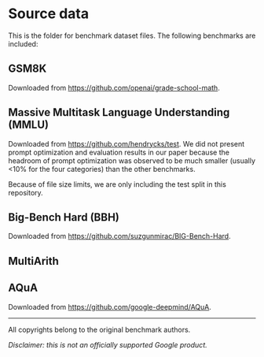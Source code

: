 # Source data

This is the folder for benchmark dataset files. The following benchmarks are included:

## GSM8K

Downloaded from https://github.com/openai/grade-school-math.

## Massive Multitask Language Understanding (MMLU)

Downloaded from https://github.com/hendrycks/test. We did not present prompt optimization and evaluation results in our paper because the headroom of prompt optimization was observed to be much smaller (usually <10% for the four categories) than the other benchmarks.

Because of file size limits, we are only including the test split in this
repository.

## Big-Bench Hard (BBH)

Downloaded from https://github.com/suzgunmirac/BIG-Bench-Hard.

## MultiArith

## AQuA

Downloaded from https://github.com/google-deepmind/AQuA.

---

All copyrights belong to the original benchmark authors.

*Disclaimer: this is not an officially supported Google product.*
